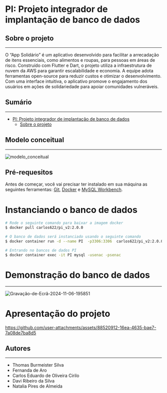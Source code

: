 <!-- TÍtulo -->

# PI: Projeto integrador de implantação de banco de dados

<!-- Descrição -->

## Sobre o projeto
---

O “App Solidário” é um aplicativo desenvolvido para facilitar a arrecadação de itens essenciais, como alimentos e roupas, para pessoas em áreas de risco. Construído com Flutter e Dart, o projeto utiliza a infraestrutura de nuvem da AWS para garantir escalabilidade e economia. A equipe adota ferramentas open-source para reduzir custos e otimizar o desenvolvimento. Com uma interface intuitiva, o aplicativo promove o engajamento dos usuários em ações de solidariedade para apoiar comunidades vulneráveis.



<!-- Sumário -->
## Sumário 
---

 - [PI: Projeto integrador de implantação de banco de dados](#pi-projeto-integrador-de-implantação-de-banco-de-dados)
    - [Sobre o projeto](#sobre-o-projeto)



## Modelo conceitual
---
![modelo_conceitual](https://github.com/user-attachments/assets/b5d2d907-5ba2-4374-a808-8089194ca99e)

Pré-requesitos
---
Antes de começar, você vai precisar ter instalado em sua máquina as seguintes ferramentas: [Git](https://git-scm.com), [Docker](https://www.docker.com/) e [MySQL Workbench](https://www.mysql.com/products/workbench/).

# Instanciando o banco de dados
```bash
# Rode o seguinte comando para baixar a imagem docker
$ docker pull carlos622/pi_v2:2.0.0

# O banco de dados será instanciado usando o seguinte comando
$ docker container run -d --name PI  -p3306:3306  carlos622/pi_v2:2.0.0

# Entrando no bancos de dados PI  
$ docker container exec -it PI mysql -usenac -psenac
```
# Demonstração do banco de dados 
---
![Gravação-de-Ecrã-2024-11-06-195851](https://github.com/user-attachments/assets/b3fe44ec-6006-4a80-bd3b-9623bc0ef2bd)

# Apresentação do projeto
https://github.com/user-attachments/assets/88520912-16ea-4635-bae7-7a08de7ba8d5





<!--Autores-->
## Autores
---
- Thomas Burmeister Silva
- Fernanda de Aro
- Carlos Eduardo de Oliveira Cirilo
- Davi Ribeiro da Silva
- Natalia Pires de Almeida



